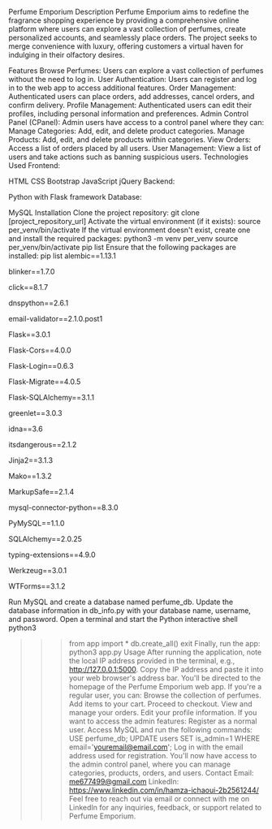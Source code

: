 Perfume Emporium
Description
Perfume Emporium aims to redefine the fragrance shopping experience by providing a comprehensive online platform where users can explore a vast collection of perfumes, create personalized accounts, and seamlessly place orders. The project seeks to merge convenience with luxury, offering customers a virtual haven for indulging in their olfactory desires.

Features
Browse Perfumes: Users can explore a vast collection of perfumes without the need to log in.
User Authentication: Users can register and log in to the web app to access additional features.
Order Management: Authenticated users can place orders, add addresses, cancel orders, and confirm delivery.
Profile Management: Authenticated users can edit their profiles, including personal information and preferences.
Admin Control Panel (CPanel): Admin users have access to a control panel where they can:
Manage Categories: Add, edit, and delete product categories.
Manage Products: Add, edit, and delete products within categories.
View Orders: Access a list of orders placed by all users.
User Management: View a list of users and take actions such as banning suspicious users.
Technologies Used
Frontend:

HTML
CSS
Bootstrap
JavaScript
jQuery
Backend:

Python with Flask framework
Database:

MySQL
Installation
Clone the project repository:
git clone [project_repository_url]
Activate the virtual environment (if it exists):
source per_venv/bin/activate
If the virtual environment doesn't exist, create one and install the required packages:
python3 -m venv per_venv
source per_venv/bin/activate
pip list
Ensure that the following packages are installed:
pip list
alembic==1.13.1

blinker==1.7.0

click==8.1.7

dnspython==2.6.1

email-validator==2.1.0.post1

Flask==3.0.1

Flask-Cors==4.0.0

Flask-Login==0.6.3

Flask-Migrate==4.0.5

Flask-SQLAlchemy==3.1.1

greenlet==3.0.3

idna==3.6

itsdangerous==2.1.2

Jinja2==3.1.3

Mako==1.3.2

MarkupSafe==2.1.4

mysql-connector-python==8.3.0

PyMySQL==1.1.0

SQLAlchemy==2.0.25

typing-extensions==4.9.0

Werkzeug==3.0.1

WTForms==3.1.2

Run MySQL and create a database named perfume_db.
Update the database information in db_info.py with your database name, username, and password.
Open a terminal and start the Python interactive shell
 python3
 >>> from app import *
 >>> db.create_all()
 >>> exit
Finally, run the app:
 python3 app.py
Usage
After running the application, note the local IP address provided in the terminal, e.g., http://127.0.0.1:5000.
Copy the IP address and paste it into your web browser's address bar.
You'll be directed to the homepage of the Perfume Emporium web app.
If you're a regular user, you can:
Browse the collection of perfumes.
Add items to your cart.
Proceed to checkout.
View and manage your orders.
Edit your profile information.
If you want to access the admin features:
Register as a normal user.
Access MySQL and run the following commands:
USE perfume_db;
UPDATE users SET is_admin=1 WHERE email='youremail@email.com';
Log in with the email address used for registration.
You'll now have access to the admin control panel, where you can manage categories, products, orders, and users.
Contact
Email: me677499@gmail.com
LinkedIn: https://www.linkedin.com/in/hamza-ichaoui-2b2561244/
Feel free to reach out via email or connect with me on LinkedIn for any inquiries, feedback, or support related to Perfume Emporium.
